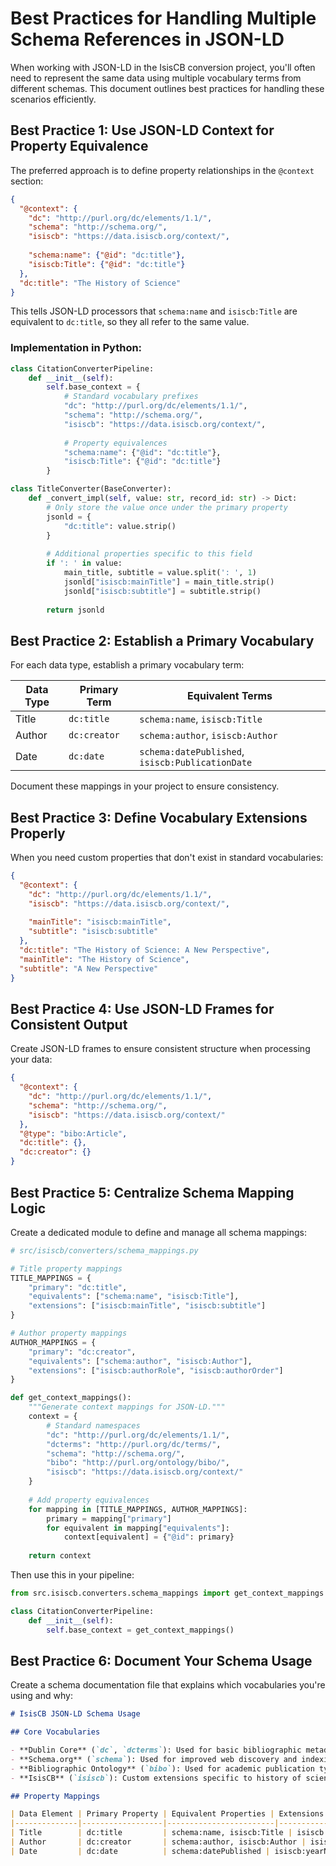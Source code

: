 # Best Practices for Handling Multiple Schema References in JSON-LD

When working with JSON-LD in the IsisCB conversion project, you'll often need to represent the same data using multiple vocabulary terms from different schemas. This document outlines best practices for handling these scenarios efficiently.


## Best Practice 1: Use JSON-LD Context for Property Equivalence

The preferred approach is to define property relationships in the `@context` section:

```json
{
  "@context": {
    "dc": "http://purl.org/dc/elements/1.1/",
    "schema": "http://schema.org/",
    "isiscb": "https://data.isiscb.org/context/",
    
    "schema:name": {"@id": "dc:title"},
    "isiscb:Title": {"@id": "dc:title"}
  },
  "dc:title": "The History of Science"
}
```

This tells JSON-LD processors that `schema:name` and `isiscb:Title` are equivalent to `dc:title`, so they all refer to the same value.

### Implementation in Python:

```python
class CitationConverterPipeline:
    def __init__(self):
        self.base_context = {
            # Standard vocabulary prefixes
            "dc": "http://purl.org/dc/elements/1.1/",
            "schema": "http://schema.org/",
            "isiscb": "https://data.isiscb.org/context/",
            
            # Property equivalences
            "schema:name": {"@id": "dc:title"},
            "isiscb:Title": {"@id": "dc:title"}
        }

class TitleConverter(BaseConverter):
    def _convert_impl(self, value: str, record_id: str) -> Dict:
        # Only store the value once under the primary property
        jsonld = {
            "dc:title": value.strip()
        }
        
        # Additional properties specific to this field
        if ': ' in value:
            main_title, subtitle = value.split(': ', 1)
            jsonld["isiscb:mainTitle"] = main_title.strip()
            jsonld["isiscb:subtitle"] = subtitle.strip()
        
        return jsonld
```

## Best Practice 2: Establish a Primary Vocabulary

For each data type, establish a primary vocabulary term:

| Data Type | Primary Term | Equivalent Terms |
|-----------|--------------|------------------|
| Title     | `dc:title`   | `schema:name`, `isiscb:Title` |
| Author    | `dc:creator` | `schema:author`, `isiscb:Author` |
| Date      | `dc:date`    | `schema:datePublished`, `isiscb:PublicationDate` |

Document these mappings in your project to ensure consistency.

## Best Practice 3: Define Vocabulary Extensions Properly

When you need custom properties that don't exist in standard vocabularies:

```json
{
  "@context": {
    "dc": "http://purl.org/dc/elements/1.1/",
    "isiscb": "https://data.isiscb.org/context/",
    
    "mainTitle": "isiscb:mainTitle",
    "subtitle": "isiscb:subtitle"
  },
  "dc:title": "The History of Science: A New Perspective",
  "mainTitle": "The History of Science",
  "subtitle": "A New Perspective"
}
```

## Best Practice 4: Use JSON-LD Frames for Consistent Output

Create JSON-LD frames to ensure consistent structure when processing your data:

```json
{
  "@context": {
    "dc": "http://purl.org/dc/elements/1.1/",
    "schema": "http://schema.org/",
    "isiscb": "https://data.isiscb.org/context/"
  },
  "@type": "bibo:Article",
  "dc:title": {},
  "dc:creator": {}
}
```

## Best Practice 5: Centralize Schema Mapping Logic

Create a dedicated module to define and manage all schema mappings:

```python
# src/isiscb/converters/schema_mappings.py

# Title property mappings
TITLE_MAPPINGS = {
    "primary": "dc:title",
    "equivalents": ["schema:name", "isiscb:Title"],
    "extensions": ["isiscb:mainTitle", "isiscb:subtitle"]
}

# Author property mappings
AUTHOR_MAPPINGS = {
    "primary": "dc:creator",
    "equivalents": ["schema:author", "isiscb:Author"],
    "extensions": ["isiscb:authorRole", "isiscb:authorOrder"]
}

def get_context_mappings():
    """Generate context mappings for JSON-LD."""
    context = {
        # Standard namespaces
        "dc": "http://purl.org/dc/elements/1.1/",
        "dcterms": "http://purl.org/dc/terms/",
        "schema": "http://schema.org/",
        "bibo": "http://purl.org/ontology/bibo/",
        "isiscb": "https://data.isiscb.org/context/"
    }
    
    # Add property equivalences
    for mapping in [TITLE_MAPPINGS, AUTHOR_MAPPINGS]:
        primary = mapping["primary"]
        for equivalent in mapping["equivalents"]:
            context[equivalent] = {"@id": primary}
    
    return context
```

Then use this in your pipeline:

```python
from src.isiscb.converters.schema_mappings import get_context_mappings

class CitationConverterPipeline:
    def __init__(self):
        self.base_context = get_context_mappings()
```

## Best Practice 6: Document Your Schema Usage

Create a schema documentation file that explains which vocabularies you're using and why:

```markdown
# IsisCB JSON-LD Schema Usage

## Core Vocabularies

- **Dublin Core** (`dc`, `dcterms`): Used for basic bibliographic metadata
- **Schema.org** (`schema`): Used for improved web discovery and indexing
- **Bibliographic Ontology** (`bibo`): Used for academic publication types
- **IsisCB** (`isiscb`): Custom extensions specific to history of science

## Property Mappings

| Data Element | Primary Property | Equivalent Properties | Extensions |
|--------------|------------------|------------------------|------------|
| Title        | dc:title         | schema:name, isiscb:Title | isiscb:mainTitle, isiscb:subtitle |
| Author       | dc:creator       | schema:author, isiscb:Author | isiscb:authorRole |
| Date         | dc:date          | schema:datePublished | isiscb:yearNormalized |
```
